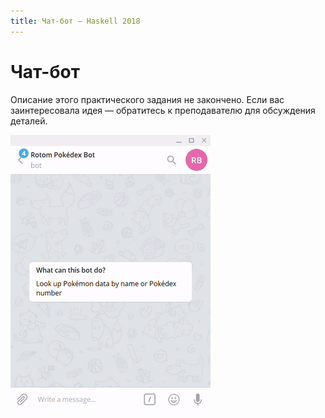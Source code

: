 ```yaml
---
title: Чат-бот — Haskell 2018
---
```


Чат-бот
=======

Описание этого практического задания не закончено.
Если вас заинтересовала идея — обратитесь к преподавателю для обсуждения деталей.

![Телеграм-бот](images/telegram_pokemon_bot.gif)
